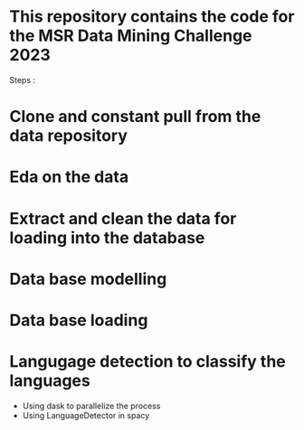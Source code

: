# This repository contains the code for the MSR Data Mining Challenge 2023

Steps :
# Clone and constant pull from the data repository

# Eda on the data 

# Extract and clean the data for loading into the database

# Data base modelling

# Data base loading

# Langugage detection to classify the languages
- Using dask to parallelize the process
- Using LanguageDetector in spacy